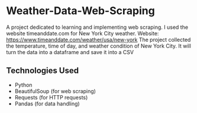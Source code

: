 # Weather-Data-Web-Scraping

A project dedicated to learning and implementing web scraping.
I used the website timeanddate.com for New York City weather.
Website: https://www.timeanddate.com/weather/usa/new-york
The project collected the temperature, time of day, and weather condition of New York City.
It will turn the data into a dataframe and save it into a CSV

## Technologies Used
- Python
- BeautifulSoup (for web scraping)
- Requests (for HTTP requests)
- Pandas (for data handling)

